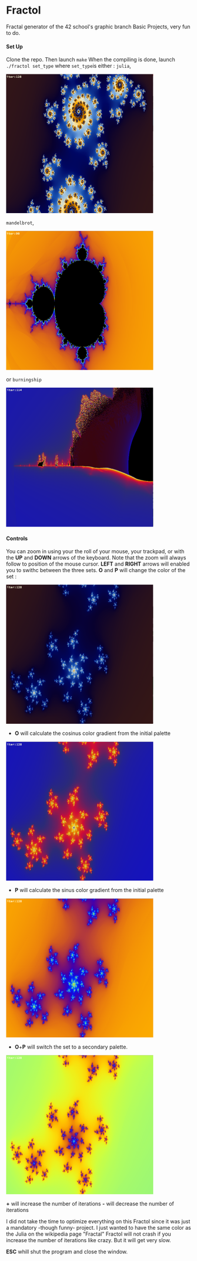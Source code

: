 # Fractol
Fractal generator of the 42 school's graphic branch
Basic Projects, very fun to do. 

#### Set Up 
Clone the repo. 
Then launch `make`
When the compiling is done, launch 
`./fractol set_type` 
where `set_type`is either :
`julia`,

<img src="https://github.com/nterol/Fractol/blob/master/img/Julia.png" width="400" height="377"/>

`mandelbrot`,

<img src="https://github.com/nterol/Fractol/blob/master/img/mandelbrot.png" width="400" height="377"/>

or `burningship`

<img src="https://github.com/nterol/Fractol/blob/master/img/burningship.png" width="400" height="377"/>

#### Controls

You can zoom in using your the roll of your mouse, your trackpad, or with the **UP** and **DOWN** arrows of the keyboard. 
Note that the zoom will always follow to position of the mouse cursor. 
**LEFT** and **RIGHT** arrows will enabled you to swithc between the three sets. 
**O** and **P** will change the color of the set :

<img alt="usual palette" src="https://github.com/nterol/Fractol/blob/master/img/normal_color_set.png" width="400" height="377"/>

* **O** will calculate the cosinus color gradient from the initial palette

<img alt="cosinus gradient" src="https://github.com/nterol/Fractol/blob/master/img/O_color_set.png" width="400" height="377"/>

* **P** will calculate the sinus color gradient from the initial palette

<img alt="sinus gradient" src="https://github.com/nterol/Fractol/blob/master/img/P_color_set.png" width="400" height="377"/>

* **O**+**P** will switch the set to a secondary palette.

<img alt="secondary palette" src="https://github.com/nterol/Fractol/blob/master/img/O+P_color_set.png" width="400" height="377"/>

**+** will increase the number of iterations
**-** will decrease the number of iterations

I did not take the time to optimize everything on this Fractol since it was just a mandatory -though funny- project. 
I just wanted to have the same color as the Julia on the wikipedia page "Fractal"
Fractol will not crash if you increase the number of iterations like crazy. But it will get very slow.

**ESC** whill shut the program and close the window.  
